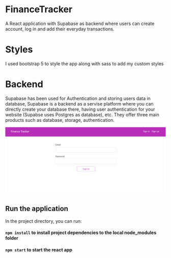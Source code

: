 # FinanceTracker
A React application with Supabase as backend where users can create account, log in and add their everyday transactions.

# Styles
I used bootstrap 5 to style the app along with sass to add my custom styles

# Backend
Supabase has been used for Authentication and storing users data in database, Supabase is a backend as a servise platform where you can directly create your database there, having user authentication for your website (Supabse uses Postgres as database), etc. They offer three main products such as database, storage, authentication.

<img src="./src/assets/img/financeTracker.PNG" width="800">

## Run the application
In the project directory, you can run:
#### `npm install` to install project dependencies to the local node_modules folder
#### `npm start` to start the react app
